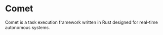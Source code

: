 # Comet
Comet is a task execution framework written in Rust designed for real-time autonomous systems.
